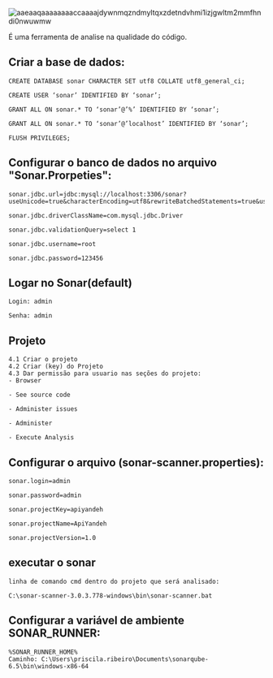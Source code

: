 ![aaeaaqaaaaaaaaccaaaajdywnmqzndmyltqxzdetndvhmi1izjgwltm2mmfhndi0nwuwmw](https://user-images.githubusercontent.com/4249709/29342568-d8977fda-8201-11e7-92e8-9191627ab853.png)


É uma ferramenta de analise na qualidade do código.


## Criar a base de dados: 

    CREATE DATABASE sonar CHARACTER SET utf8 COLLATE utf8_general_ci;

    CREATE USER ‘sonar’ IDENTIFIED BY ‘sonar’;

    GRANT ALL ON sonar.* TO ‘sonar’@’%’ IDENTIFIED BY ‘sonar’;

    GRANT ALL ON sonar.* TO ‘sonar’@’localhost’ IDENTIFIED BY ‘sonar’;

    FLUSH PRIVILEGES;

## Configurar o banco de dados no arquivo "Sonar.Prorpeties": 

    sonar.jdbc.url=jdbc:mysql://localhost:3306/sonar?useUnicode=true&characterEncoding=utf8&rewriteBatchedStatements=true&useConfigs=maxPerformance

    sonar.jdbc.driverClassName=com.mysql.jdbc.Driver

    sonar.jdbc.validationQuery=select 1

    sonar.jdbc.username=root

    sonar.jdbc.password=123456


## Logar no Sonar(default) 
 
    Login: admin 

    Senha: admin 

## Projeto

    4.1 Criar o projeto 
    4.2 Criar (key) do Projeto 
    4.3 Dar permissão para usuario nas seções do projeto: 
    - Browser

    - See source code 

    - Administer issues 

    - Administer

    - Execute Analysis 

## Configurar o arquivo (sonar-scanner.properties):

    sonar.login=admin

    sonar.password=admin

    sonar.projectKey=apiyandeh

    sonar.projectName=ApiYandeh

    sonar.projectVersion=1.0

## executar o sonar

    linha de comando cmd dentro do projeto que será analisado:

    C:\sonar-scanner-3.0.3.778-windows\bin\sonar-scanner.bat
    
    
 ## Configurar a variável de ambiente SONAR_RUNNER: 
 
    %SONAR_RUNNER_HOME% 
    Caminho: C:\Users\priscila.ribeiro\Documents\sonarqube-6.5\bin\windows-x86-64
    
    
 




